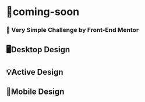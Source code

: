 # 🚀coming-soon
### 📌 Very Simple Challenge by Front-End Mentor
## 🖥️Desktop Design

## 💡Active Design

## 📱Mobile Design
